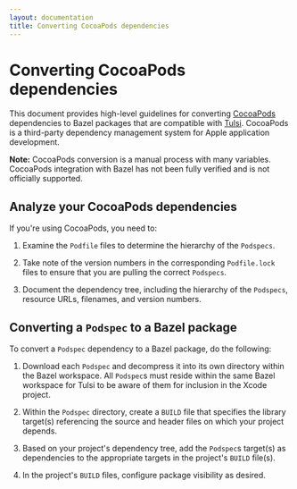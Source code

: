 ```yaml
---
layout: documentation
title: Converting CocoaPods dependencies
---
```


# Converting CocoaPods dependencies

This document provides high-level guidelines for converting [CocoaPods](https://www.cocoapods.org/)
dependencies to Bazel packages that are compatible with [Tulsi](https://tulsi.bazel.build/).
CocoaPods is a third-party dependency management system for Apple application
development.

**Note:**  CocoaPods conversion is a manual process with many variables.
CocoaPods integration with Bazel has not been fully verified and is not
officially supported.

## Analyze your CocoaPods dependencies

If you're using CocoaPods, you need to:

1.  Examine the `Podfile` files to determine the hierarchy of the `Podspecs`.

2.  Take note of the version numbers in the corresponding `Podfile.lock` files
    to ensure that you are pulling the correct `Podspecs`.

3.  Document the dependency tree, including the hierarchy of the `Podspecs`,
    resource URLs, filenames, and version numbers.

## Converting a `Podspec` to a Bazel package

To convert a `Podspec` dependency to a Bazel package, do the following:

1. Download each `Podspec` and decompress it into its own directory within the
   Bazel workspace. All `Podspec`s must reside within the same Bazel workspace
   for Tulsi to be aware of them for inclusion in the Xcode project.

2. Within the `Podspec` directory, create a `BUILD` file that specifies the
   library target(s) referencing the source and header files on which your
   project depends.

3. Based on your project's dependency tree, add the `Podspec`s target(s) as
   dependencies to the appropriate targets in the project's `BUILD` file(s).

4. In the project's `BUILD` files, configure package visibility as desired.
